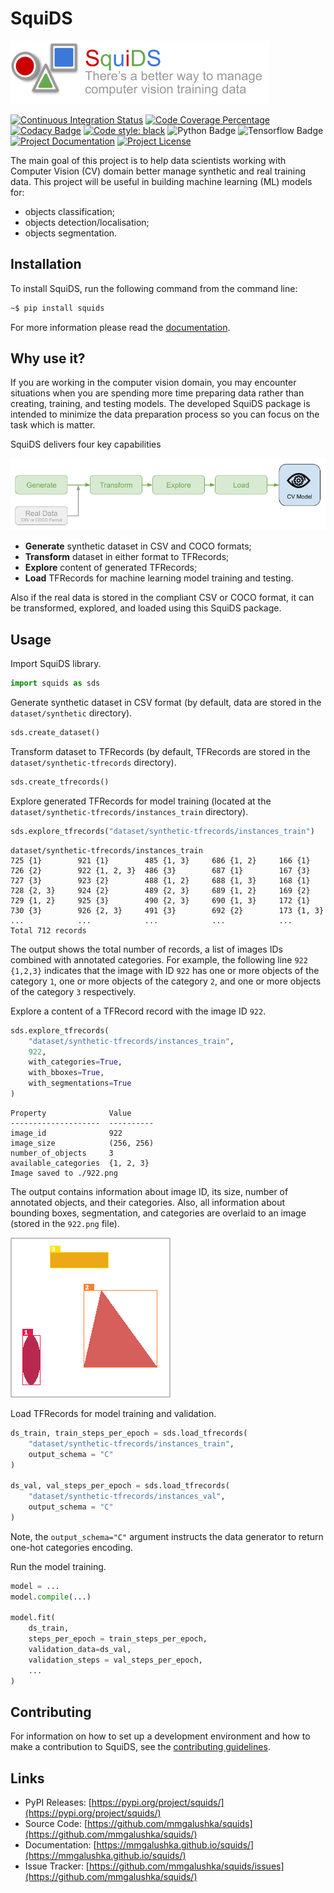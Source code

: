 # SquiDS

![Squids Title](https://github.com/mmgalushka/squids/raw/main/docs/images/title.png)

[![Continuous Integration Status](https://github.com/mmgalushka/squids/workflows/CI/badge.svg)](https://github.com/mmgalushka/squids/actions)
[![Code Coverage Percentage](https://codecov.io/gh/mmgalushka/squids/branch/main/graph/badge.svg?token=XqrEqWyOM9)](https://codecov.io/gh/mmgalushka/squids)
[![Codacy Badge](https://app.codacy.com/project/badge/Grade/d5c7d76d75b1467b8274d6b436906616)](https://www.codacy.com/gh/mmgalushka/squids/dashboard?utm_source=github.com&amp;utm_medium=referral&amp;utm_content=mmgalushka/squids&amp;utm_campaign=Badge_Grade)
[![Code style: black](https://img.shields.io/badge/code%20style-black-000000.svg)](https://github.com/psf/black)
![Python Badge](https://img.shields.io/badge/Python-%3E%3D3.6-blue)
![Tensorflow Badge](https://img.shields.io/badge/tensorflow-%3E%3D2.5.0-blue)
[![Project Documentation](https://img.shields.io/badge/docs-MkDocs-blue)](https://mmgalushka.github.io/squids/)
[![Project License](https://img.shields.io/badge/License-MIT-blue.svg)](https://github.com/mmgalushka/squids/blob/main/LICENSE)

The main goal of this project is to help data scientists working with Computer Vision (CV) domain better manage synthetic and real training data. This project will be useful in building machine learning (ML) models for:

- objects classification;
- objects detection/localisation;
- objects segmentation.

## Installation

To install SquiDS, run the following command from the command line:

```bash
~$ pip install squids
```
For more information please read the [documentation](https://mmgalushka.github.io/squids/).

## Why use it?

If you are working in the computer vision domain, you may encounter situations when you are spending more time preparing data rather than creating, training, and testing models. The developed SquiDS package is intended to minimize the data preparation process so you can focus on the task which is matter.

SquiDS delivers four key capabilities

![architecture](https://github.com/mmgalushka/squids/raw/main/docs/images/architecture.png)

- **Generate** synthetic dataset in CSV and COCO formats;
- **Transform** dataset in either format to TFRecords;
- **Explore** content of generated TFRecords;
- **Load** TFRecords for machine learning model training and testing.

Also if the real data is stored in the compliant CSV or COCO format, it can be transformed, explored, and loaded using this SquiDS package.

## Usage

Import SquiDS library.

```Python
import squids as sds
```

Generate synthetic dataset in CSV format (by default, data are stored in the `dataset/synthetic` directory).

```Python
sds.create_dataset()
```

Transform dataset to TFRecords (by default, TFRecords are stored in the `dataset/synthetic-tfrecords` directory).

```Python
sds.create_tfrecords()
```

Explore generated TFRecords for model training (located at the `dataset/synthetic-tfrecords/instances_train` directory).

```Python
sds.explore_tfrecords("dataset/synthetic-tfrecords/instances_train")
```

```text
dataset/synthetic-tfrecords/instances_train
725 {1}        921 {1}        485 {1, 3}     686 {1, 2}     166 {1}
726 {2}        922 {1, 2, 3}  486 {3}        687 {1}        167 {3}
727 {3}        923 {2}        488 {1, 2}     688 {1, 3}     168 {1}
728 {2, 3}     924 {2}        489 {2, 3}     689 {1, 2}     169 {2}
729 {1, 2}     925 {3}        490 {2, 3}     690 {1, 3}     172 {1}
730 {3}        926 {2, 3}     491 {3}        692 {2}        173 {1, 3}
...            ...            ...            ...            ...
Total 712 records
```

The output shows the total number of records, a list of images IDs combined with annotated categories. For example, the following line `922 {1,2,3}` indicates that the image with ID `922` has one or more objects of the category `1`, one or more objects of the category `2`, and one or more objects of the category `3` respectively.

Explore a content of a TFRecord record with the image ID `922`.

```Python
sds.explore_tfrecords(
    "dataset/synthetic-tfrecords/instances_train",
    922,
    with_categories=True,
    with_bboxes=True,
    with_segmentations=True
)
```

```text
Property              Value
--------------------  ----------
image_id              922
image_size            (256, 256)
number_of_objects     3
available_categories  {1, 2, 3}
Image saved to ./922.png
```

The output contains information about image ID, its size, number of annotated objects, and their categories. Also, all information about bounding boxes, segmentation, and categories are overlaid to an image (stored in the `922.png` file).

![Example Image](https://github.com/mmgalushka/squids/raw/main/docs/images/image_with_overlays.png)

Load TFRecords for model training and validation.

```Python
ds_train, train_steps_per_epoch = sds.load_tfrecords(
    "dataset/synthetic-tfrecords/instances_train", 
    output_schema = "C"
)

ds_val, val_steps_per_epoch = sds.load_tfrecords(
    "dataset/synthetic-tfrecords/instances_val", 
    output_schema = "C"
)
```

Note, the `output_schema="C"` argument instructs the data generator to return one-hot categories encoding.

Run the model training.

```Python
model = ...
model.compile(...)

model.fit(
    ds_train,
    steps_per_epoch = train_steps_per_epoch,
    validation_data=ds_val,
    validation_steps = val_steps_per_epoch,
    ...
)
```

## Contributing

For information on how to set up a development environment and how to make a contribution to SquiDS, see the [contributing guidelines](https://github.com/mmgalushka/squids/blob/main/CONTRIBUTING.md).

## Links

- PyPI Releases: [https://pypi.org/project/squids/](https://pypi.org/project/squids/)
- Source Code: [https://github.com/mmgalushka/squids](https://github.com/mmgalushka/squids/)
- Documentation: [https://mmgalushka.github.io/squids/](https://mmgalushka.github.io/squids/)
- Issue Tracker: [https://github.com/mmgalushka/squids/issues](https://github.com/mmgalushka/squids/)

